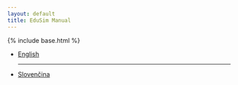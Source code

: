 ```yaml
---
layout: default
title: EduSim Manual
---
```


{% include base.html %}
<div id="main-wrapper">
    <ul>
        <li class="welcome-screen-language"><a href="{{ base }}/man_en/home.html">English</a></li>
        <hr/>
        <li class="welcome-screen-language"><a href="{{ base }}/man_sk/home.html">Slovenčina</a></li>
    </ul>
</div>